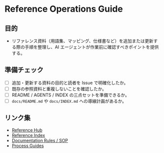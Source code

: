 # Reference Operations Guide

## 目的
- リファレンス資料（用語集、マッピング、仕様書など）を追加または更新する際の手順を整理し、AI エージェントが作業前に確認すべきポイントを提供する。

## 準備チェック
- [ ] 追加・更新する資料の目的と読者を Issue で明確化したか。
- [ ] 既存の参照資料と重複しないことを確認したか。
- [ ] README / AGENTS / INDEX の三点セットを準備できるか。
- [ ] `docs/README.md` や `docs/INDEX.md` への導線計画があるか。

## リンク集
- [Reference Hub](README.md)
- [Reference Index](INDEX.md)
- [Documentation Rules / SOP](../00-foundation/documentation/README.md)
- [Process Guides](../20-process/README.md)
